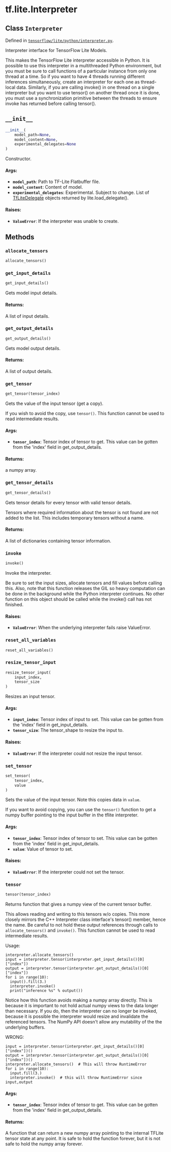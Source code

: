 <div itemscope itemtype="http://developers.google.com/ReferenceObject">
<meta itemprop="name" content="tf.lite.Interpreter" />
<meta itemprop="path" content="Stable" />
<meta itemprop="property" content="__init__"/>
<meta itemprop="property" content="allocate_tensors"/>
<meta itemprop="property" content="get_input_details"/>
<meta itemprop="property" content="get_output_details"/>
<meta itemprop="property" content="get_tensor"/>
<meta itemprop="property" content="get_tensor_details"/>
<meta itemprop="property" content="invoke"/>
<meta itemprop="property" content="reset_all_variables"/>
<meta itemprop="property" content="resize_tensor_input"/>
<meta itemprop="property" content="set_tensor"/>
<meta itemprop="property" content="tensor"/>
</div>

# tf.lite.Interpreter

## Class `Interpreter`





Defined in [`tensorflow/lite/python/interpreter.py`](/code/stable/tensorflow/lite/python/interpreter.py).

Interpreter interface for TensorFlow Lite Models.

This makes the TensorFlow Lite interpreter accessible in Python.
It is possible to use this interpreter in a multithreaded Python environment,
but you must be sure to call functions of a particular instance from only
one thread at a time. So if you want to have 4 threads running different
inferences simultaneously, create  an interpreter for each one as thread-local
data. Similarly, if you are calling invoke() in one thread on a single
interpreter but you want to use tensor() on another thread once it is done,
you must use a synchronization primitive between the threads to ensure invoke
has returned before calling tensor().

<h2 id="__init__"><code>__init__</code></h2>

``` python
__init__(
    model_path=None,
    model_content=None,
    experimental_delegates=None
)
```

Constructor.

#### Args:

* <b>`model_path`</b>: Path to TF-Lite Flatbuffer file.
* <b>`model_content`</b>: Content of model.
* <b>`experimental_delegates`</b>: Experimental. Subject to change. List of
    [TfLiteDelegate](https://www.tensorflow.org/lite/performance/delegates)
    objects returned by lite.load_delegate().


#### Raises:

* <b>`ValueError`</b>: If the interpreter was unable to create.



## Methods

<h3 id="allocate_tensors"><code>allocate_tensors</code></h3>

``` python
allocate_tensors()
```



<h3 id="get_input_details"><code>get_input_details</code></h3>

``` python
get_input_details()
```

Gets model input details.

#### Returns:

A list of input details.

<h3 id="get_output_details"><code>get_output_details</code></h3>

``` python
get_output_details()
```

Gets model output details.

#### Returns:

A list of output details.

<h3 id="get_tensor"><code>get_tensor</code></h3>

``` python
get_tensor(tensor_index)
```

Gets the value of the input tensor (get a copy).

If you wish to avoid the copy, use `tensor()`. This function cannot be used
to read intermediate results.

#### Args:

* <b>`tensor_index`</b>: Tensor index of tensor to get. This value can be gotten from
                the 'index' field in get_output_details.


#### Returns:

a numpy array.

<h3 id="get_tensor_details"><code>get_tensor_details</code></h3>

``` python
get_tensor_details()
```

Gets tensor details for every tensor with valid tensor details.

Tensors where required information about the tensor is not found are not
added to the list. This includes temporary tensors without a name.

#### Returns:

A list of dictionaries containing tensor information.

<h3 id="invoke"><code>invoke</code></h3>

``` python
invoke()
```

Invoke the interpreter.

Be sure to set the input sizes, allocate tensors and fill values before
calling this. Also, note that this function releases the GIL so heavy
computation can be done in the background while the Python interpreter
continues. No other function on this object should be called while the
invoke() call has not finished.

#### Raises:

* <b>`ValueError`</b>: When the underlying interpreter fails raise ValueError.

<h3 id="reset_all_variables"><code>reset_all_variables</code></h3>

``` python
reset_all_variables()
```



<h3 id="resize_tensor_input"><code>resize_tensor_input</code></h3>

``` python
resize_tensor_input(
    input_index,
    tensor_size
)
```

Resizes an input tensor.

#### Args:

* <b>`input_index`</b>: Tensor index of input to set. This value can be gotten from
               the 'index' field in get_input_details.
* <b>`tensor_size`</b>: The tensor_shape to resize the input to.


#### Raises:

* <b>`ValueError`</b>: If the interpreter could not resize the input tensor.

<h3 id="set_tensor"><code>set_tensor</code></h3>

``` python
set_tensor(
    tensor_index,
    value
)
```

Sets the value of the input tensor. Note this copies data in `value`.

If you want to avoid copying, you can use the `tensor()` function to get a
numpy buffer pointing to the input buffer in the tflite interpreter.

#### Args:

* <b>`tensor_index`</b>: Tensor index of tensor to set. This value can be gotten from
                the 'index' field in get_input_details.
* <b>`value`</b>: Value of tensor to set.


#### Raises:

* <b>`ValueError`</b>: If the interpreter could not set the tensor.

<h3 id="tensor"><code>tensor</code></h3>

``` python
tensor(tensor_index)
```

Returns function that gives a numpy view of the current tensor buffer.

This allows reading and writing to this tensors w/o copies. This more
closely mirrors the C++ Interpreter class interface's tensor() member, hence
the name. Be careful to not hold these output references through calls
to `allocate_tensors()` and `invoke()`. This function cannot be used to read
intermediate results.

Usage:

```
interpreter.allocate_tensors()
input = interpreter.tensor(interpreter.get_input_details()[0]["index"])
output = interpreter.tensor(interpreter.get_output_details()[0]["index"])
for i in range(10):
  input().fill(3.)
  interpreter.invoke()
  print("inference %s" % output())
```

Notice how this function avoids making a numpy array directly. This is
because it is important to not hold actual numpy views to the data longer
than necessary. If you do, then the interpreter can no longer be invoked,
because it is possible the interpreter would resize and invalidate the
referenced tensors. The NumPy API doesn't allow any mutability of the
the underlying buffers.

WRONG:

```
input = interpreter.tensor(interpreter.get_input_details()[0]["index"])()
output = interpreter.tensor(interpreter.get_output_details()[0]["index"])()
interpreter.allocate_tensors()  # This will throw RuntimeError
for i in range(10):
  input.fill(3.)
  interpreter.invoke()  # this will throw RuntimeError since input,output
```

#### Args:

* <b>`tensor_index`</b>: Tensor index of tensor to get. This value can be gotten from
                the 'index' field in get_output_details.


#### Returns:

A function that can return a new numpy array pointing to the internal
TFLite tensor state at any point. It is safe to hold the function forever,
but it is not safe to hold the numpy array forever.



